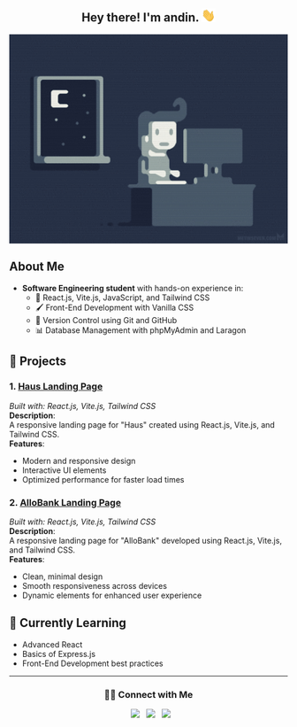 <h2 align="center"> Hey there! I'm andin. <img src="https://raw.githubusercontent.com/devSouvik/devSouvik/master/Hi.gif" width="25"></h2>
<img align="center" alt="GIF" src="https://github.com/devSouvik/devSouvik/blob/master/1.gif" width="1000"/>

## About Me
- **Software Engineering student** with hands-on experience in:
   - 🌟 React.js, Vite.js, JavaScript, and Tailwind CSS
   - 🖌️ Front-End Development with Vanilla CSS
   - 🔄 Version Control using Git and GitHub
   - 📊 Database Management with phpMyAdmin and Laragon

## 💼 Projects
### 1. **[Haus Landing Page](#)**  
   _Built with: React.js, Vite.js, Tailwind CSS_  
   **Description**:  
   A responsive landing page for "Haus" created using React.js, Vite.js, and Tailwind CSS.  
   **Features**:  
   - Modern and responsive design  
   - Interactive UI elements  
   - Optimized performance for faster load times

### 2. **[AlloBank Landing Page](#)**  
   _Built with: React.js, Vite.js, Tailwind CSS_  
   **Description**:  
   A responsive landing page for "AlloBank" developed using React.js, Vite.js, and Tailwind CSS.  
   **Features**:  
   - Clean, minimal design  
   - Smooth responsiveness across devices  
   - Dynamic elements for enhanced user experience
     

## 🌱 Currently Learning
- Advanced React  
- Basics of Express.js 
- Front-End Development best practices  

---

<h3> <p align="center">🤝🏻 Connect with Me</p> </h3>

<p align="center">
&nbsp; <a href="https://www.instagram.com/sy.andnnn/" target="_blank" rel="noopener noreferrer"><img src="https://img.icons8.com/plasticine/100/000000/instagram-new.png" width="50" /></a>  
&nbsp; <a href="https://www.linkedin.com/in/andinn" target="_blank" rel="noopener noreferrer"><img src="https://img.icons8.com/plasticine/100/000000/linkedin.png" width="50" /></a>
&nbsp; <a href="mailto:andiniekalisnawatililis2@gmail.com" target="_blank" rel="noopener noreferrer"><img src="https://img.icons8.com/plasticine/100/000000/gmail.png"  width="50" /></a>
</p>
